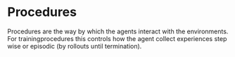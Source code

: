 # Procedures

Procedures are the way by which the agents interact with the environments. For trainingprocedures this
 controls how the agent collect experiences step wise or episodic (by rollouts until termination). 
